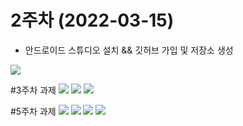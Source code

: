 # 2주차 (2022-03-15)
- 안드로이드 스튜디오 설치 && 깃허브 가입 및 저장소 생성
 
<img width="" height="" src="./pic/2st.png"></img>




#3주차 과제
<img width="" height="" src="./pic/21173061_이예은_3주차메인.png"></img>
<img width="" height="" src="./pic/21173061_이예은_3주차_서브.png"></img>
<img width="" height="" src="./pic/21173061_이예은_3주차_전화걸기.png"></img>




#5주차 과제
<img width="" height="" src="./pic/5주차_안드로이드1.png"></img>
<img width="" height="" src="./pic/5주차_안드로이드2.png"></img>
<img width="" height="" src="./pic/5주차_안드로이드3.png"></img>
<img width="" height="" src="./pic/5주차_안드로이드4.png"></img>
